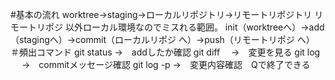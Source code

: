 #基本の流れ
worktree→staging→ローカルリポジトリ→リモートリポジトリ
リモートリポジ 以外ローカル環境なのでミスれる範囲。
init（worktreeへ）→add（stagingへ）→commit（ローカルリポジ へ）→push（リモートリポジ へ）
＃頻出コマンド
git status →　addしたか確認
git diff 　→　変更を見る
git log 　 →　commitメッセージ確認
git log -p →　変更内容確認　Qで終了できる
